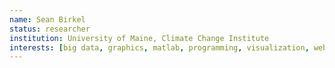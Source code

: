 ```yaml
---
name: Sean Birkel
status: researcher
institution: University of Maine, Climate Change Institute
interests: [big data, graphics, matlab, programming, visualization, web]
---
```

